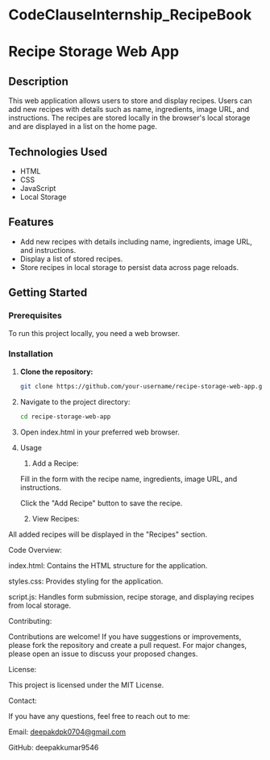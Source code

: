 # CodeClauseInternship_RecipeBook

# Recipe Storage Web App

## Description

This web application allows users to store and display recipes. Users can add new recipes with details such as name, ingredients, image URL, and instructions. The recipes are stored locally in the browser's local storage and are displayed in a list on the home page.

## Technologies Used

- HTML
- CSS
- JavaScript
- Local Storage

## Features

- Add new recipes with details including name, ingredients, image URL, and instructions.
- Display a list of stored recipes.
- Store recipes in local storage to persist data across page reloads.

## Getting Started

### Prerequisites

To run this project locally, you need a web browser.

### Installation

1. **Clone the repository:**

   ```bash
   git clone https://github.com/your-username/recipe-storage-web-app.git

2. Navigate to the project directory:
   
    ```bash
   cd recipe-storage-web-app
   
3. Open index.html in your preferred web browser.

4. Usage

   1. Add a Recipe:

    Fill in the form with the recipe name, ingredients, image URL, and instructions.
   
    Click the "Add Recipe" button to save the recipe.
   
   2.  View Recipes:

All added recipes will be displayed in the "Recipes" section.

Code Overview:

index.html: Contains the HTML structure for the application.

styles.css: Provides styling for the application.

script.js: Handles form submission, recipe storage, and displaying recipes from local storage.

Contributing:

Contributions are welcome! If you have suggestions or improvements, please fork the repository and create a pull request. For major changes, please open an issue to discuss your proposed changes.

License:

This project is licensed under the MIT License.

Contact:

If you have any questions, feel free to reach out to me:

Email: deepakdpk0704@gmail.com

GitHub: deepakkumar9546
